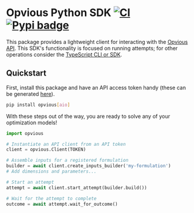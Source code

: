 # Opvious Python SDK  [![CI](https://github.com/opvious/sdk.py/actions/workflows/ci.yml/badge.svg)](https://github.com/mtth/opvious/actions/workflows/ci.yml) [![Pypi badge](https://badge.fury.io/py/opvious.svg)](https://pypi.python.org/pypi/opvious/)

This package provides a lightweight client for interacting with the [Opvious
API][api]. This SDK's functionality is focused on running attempts; for other
operations consider the [TypeScript CLI or SDK][cli].

## Quickstart

First, install this package and have an API access token handy (these can be
generated [here][token]).

```sh
pip install opvious[aio]
```

With these steps out of the way, you are ready to solve any of your optimization
models!

```python
import opvious

# Instantiate an API client from an API token
client = opvious.Client(TOKEN)

# Assemble inputs for a registered formulation
builder = await client.create_inputs_builder('my-formulation')
# Add dimensions and parameters...

# Start an attempt
attempt = await client.start_attempt(builder.build())

# Wait for the attempt to complete
outcome = await attempt.wait_for_outcome()
```

[api]: https://www.opvious.io
[cli]: https://www.opvious.io/sdk.ts
[token]: https://hub.opvious.io/authorizations

